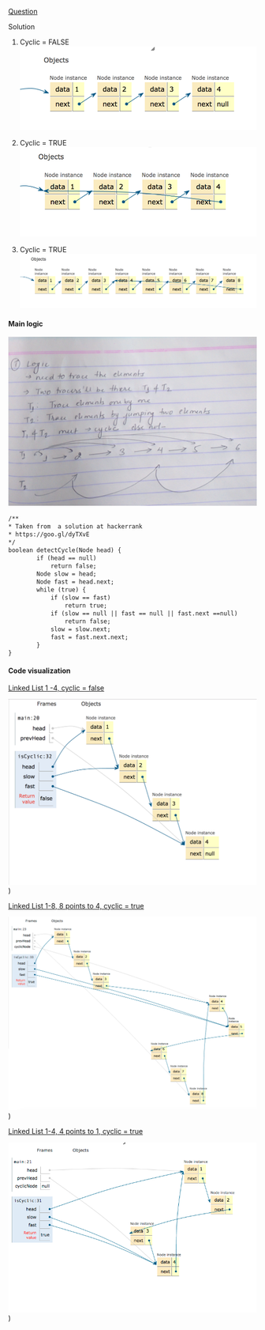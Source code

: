 [Question](https://www.hackerrank.com/challenges/ctci-linked-list-cycle)

Solution

1. Cyclic = FALSE
![cyclic false](https://github.com/codingwithlaaptu/hackerrank/blob/master/pics/cyclic_false.png)

2. Cyclic = TRUE
![cyclic true](https://github.com/codingwithlaaptu/hackerrank/blob/master/pics/cyclic_true.png) 

3. Cyclic = TRUE
![cyclic true again](https://github.com/codingwithlaaptu/hackerrank/blob/master/pics/cyclic_true_again.png)

#### Main logic
![logic](https://github.com/codingwithlaaptu/hackerrank/blob/master/pics/cyclic_logic.png)

````
/**
* Taken from  a solution at hackerrank
* https://goo.gl/dyTXvE
*/
boolean detectCycle(Node head) {
		if (head == null)
			return false;
		Node slow = head;
		Node fast = head.next;
		while (true) {
			if (slow == fast)
				return true;
			if (slow == null || fast == null || fast.next ==null)
				return false;
			slow = slow.next;
			fast = fast.next.next;
		}
}
````

#### Code visualization
[Linked List 1 -4, cyclic = false ](https://goo.gl/dF41ix)

![false cyclic](https://github.com/codingwithlaaptu/hackerrank/blob/master/pics/cyclic_false_1_4.png))

[Linked List 1-8, 8 points to 4, cyclic = true](https://goo.gl/20s5T4)

![true cyclic](https://github.com/codingwithlaaptu/hackerrank/blob/master/pics/cyclic_true_1_8.png))

[Linked List 1-4, 4 points to 1, cyclic = true](https://goo.gl/AgkHmy)

![true cyclic](https://github.com/codingwithlaaptu/hackerrank/blob/master/pics/cyclic_true_1_4.png))